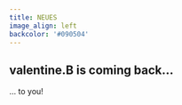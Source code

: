 ```yaml
---
title: NEUES
image_align: left
backcolor: '#090504'
---
```


## **valentine.B is coming back…**

… to you!  

